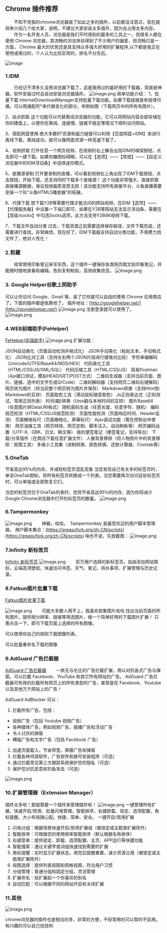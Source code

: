 ## Chrome 插件推荐
&emsp;&emsp;不知不觉我的chrome浏览器装了如此之多的插件，以前都没注意过，现在就简单介绍几个给大家，说明，不建议大家安装太多插件，因为会占用太多内存。&emsp;
&emsp;&emsp;作为一名开发人员，浏览器是我们平时用到的最多的工具之一，信很多人都在使用 Chrome 浏览器，其流畅的浏览体验得到了不少用户的偏爱，但流畅只是一方面， Chrome 最大的优势还是其支持众多强大好用的扩展程序,以下都是我正在使用或用过的，个人认为比较实用的，排名不分先后。
 
![image](https://www.zhangpeng.fun/upload/2020/04/image-0922fde27aba486bbd9960f656ef2862.png)
### 1.IDM
&emsp;&emsp;已经记不清多久没用浏览器下载了，这是我用过的最好用的下载器，简直是神器。软件安装过时会自动安装浏览器插件。
![image.png](https://www.zhangpeng.fun/upload/2020/04/image-84889e2c53f64c089a4a47f1595382a8.png)
简单功能介绍：
1、批量下载
InternetDownloadManager支持批量下载功能，如果下载链接是有规律可循，可以用通配符*来代替变化的部分，举例如图（下载网页中的所有有图片）。

2、站点抓取
这个功能可以代替离线浏览器的功能，它可以将网站内容全部存储在你的硬盘上，以便你在离线、连接慢、链接不稳定等情况下顺利访问网站。

3、搭配网盘使用
绝大多数BT资源和磁力链接可以利用【百度网盘+IDM】来进行离线下载，离线成功，就可以像网盘资源一样高速下载了。

4、视频抓取
打开任意一个网页视频，在视频的右上解会出现IDM的嗅探按钮，点击即可一键下载。如果你嫌图标碍眼，可以在【选项】——【常规】——【自定义浏览器中的IDM浮动条】中选择迷你模式。

5、直播源录制
打开要录制的直播，可以看到视频右上角出现了IDM下载按钮，点击按钮，开始下载，还支持同时下载多个直接源！
这个功能非常强大，直接抓取直接播源数据，保证视频画质音质无损！该功能支持所有直接平台，斗鱼直播需要安装一个叫“斗鱼HTML5播放器”的拓展。

6、代理下载
想下载Y2B等需要代理才能访问的网站视频，在IDM【选项】——【代理服务器】中设置一下端口即可，如果在Y2B等网站无法显示浮动条，需要在【高级/socks】中勾选Socks选项，此方法支持Y2B4K视频下载。

7、下载文件自动分类
过去，下载资源之前需要选择保存路径，文件下载完成，还需要进行查找，非常麻烦。现在好了，IDM下载器支持自动分类功能，不用费力找文件了，绝对人性化！

### 2.剪藏
&emsp;&emsp;经常使用印象笔记来写东西，这个插件一键保存各类网页图文到印象笔记，并能随时随地查看和编辑。告别复制粘贴，高效收集信息。
![image.png](https://www.zhangpeng.fun/upload/2020/04/image-2094f975130a46f2baa8af7dac95425e.png)

### 3. Google Helper谷歌上网助手
可以让你访问 Google、Gmail 等，装了它你就可以自由的使用 Chrome 应用商店了。下面的插件都是依靠他了。
插件地址：[http://googlehelper.net/](http://googlehelper.net/)
![image.png](https://www.zhangpeng.fun/upload/2020/04/image-aa5e4a92747040f49df8fe0ffc25f288.png)
注册登录就可以使用了。
![image.png](https://www.zhangpeng.fun/upload/2020/04/image-b65b6daf002944b6991b04d3c12fd032.png)

### 4.WEB前端助手(FeHelper)
[FeHelper(前端助手)](https://chrome.google.com/webstore/detail/fehelper%E5%89%8D%E7%AB%AF%E5%8A%A9%E6%89%8B/pkgccpejnmalmdinmhkkfafefagiiiad/related)
![image.png](https://www.zhangpeng.fun/upload/2020/04/image-e949ec92dd0547ceae0875bbf940631d.png)
扩展功能：

JSON自动美化（页面自动检测并格式化）
JSON手动美化（粘贴文本、手动格式化）
JSON比对工具（支持左右两个JSON片段进行键值对比较）
字符串编解码（Unicode/UTF8/Base64/MD5/HEX）
代码美化工具（HTML/CSS/JS/XML/SQL）
代码压缩工具（HTML/CSS/JS）
简易Postman（Api接口测试，模拟HEAD/GET/POST方式）
二维码生成器（支持当前页面、图片、链接、选中的文字生成QrCode）
二维码解码器（支持网页二维码右键解码）
网页转为图片（将当前整个网页转为图片并保存）
Markdown转换（支持Html到Markdown的互转）
页面取色工具（滑动鼠标随意取色）
Js正则表达式（正则测试、常用正则列表）
时间(戳)转换（Unix戳与本地时间的互转）
图片Base64（任意图片转DataURI格式）
随机密码生成（任意长度、任意字符、随机）
编码规范检测（HTML/CSS/JS规范检测）
页面性能检测（页面响应时间、Header监测）
页面栅格标尺（页面栅格化、屏幕标尺）
Ajax调试功能（需在控制台中使用）
网页油猴工具（网页特效、网页定制、脚本注入、自动刷新等）
网页编码设置（UTF-8、GBK、日文、韩文等）
我的便签笔记（便签笔记，支持导出）
下载/分享插件（在商店下载任意扩展文件）
人像背景移除（将人物照片中的背景移除：抠图工具）
多维小工具集（进制转换、颜色转换、还款计算器、Crontab等）

### 5.OneTab
节省高达95％的内存，并减轻标签页混乱现象
当您发现自己有太多的标签页时，单击OneTab图标，将所有标签页转换成一个列表。当您需要再次访问这些标签页时，可以单独或全部恢复它们。

当您的标签页位于OneTab列表时，您将节省高达95％的内存，因为你将减少Google Chrome浏览器中打开的标签页的数量。
![image.png](https://www.zhangpeng.fun/upload/2020/04/image-61a29bc513d144ceb70f561a77307162.png)

### 6.Tampermonkey
![image.png](https://www.zhangpeng.fun/upload/2020/04/image-e297b02825fd47f9829efe99e0b70b6b.png)
&emsp;&emsp;神器，哈哈。　Tampermonkey 是最受欢迎的用户脚本管理器。
用户脚本集合：[https://greasyfork.org/zh-CN/scripts](https://greasyfork.org/zh-CN/scripts)
啥也不说，先放截图：
![image.png](https://www.zhangpeng.fun/upload/2020/04/image-d63cda1fd884493d925ad092a1caf380.png)


### 7.Infinity 新标签页
[Infinity 新标签页](https://chrome.google.com/webstore/detail/infinity-new-tab-producti/dbfmnekepjoapopniengjbcpnbljalfg)
![image.png](https://www.zhangpeng.fun/upload/2020/04/image-45e70089ddca41c3a25951144d9bb5bd.png)
&emsp;&emsp;百万用户选择的新标签页，自由添加网站图标，云端高清壁纸，快速访问书签、天气、笔记、待办事项、扩展管理与历史记录。


### 8.Fatkun图片批量下载
[Fatkun图片批量下载](https://chrome.google.com/webstore/detail/fatkun-batch-download-ima/nnjjahlikiabnchcpehcpkdeckfgnohf/related)

![image.png](https://www.zhangpeng.fun/upload/2020/04/image-1cc6d2647782455ca801ecd30219911a.png)
&emsp;&emsp;可能大多数人用不上，我喜欢收集图片哈哈
找出当前页面的所有图片，提供按分辨率、链接等筛选图片，做一个简单好用的下载图片扩展！
只需点击一下，即可下载页面上选择的所有图像。

可以使用你自己的规则下载图像列表。

可以批量重命名下载的图像

### 9.AdGuard 广告拦截器
[AdGuard 广告拦截器](https://chrome.google.com/webstore/detail/adguard-adblocker/bgnkhhnnamicmpeenaelnjfhikgbkllg/related)
&emsp;&emsp;一款无与伦比的广告拦截扩展，用以对抗各式广告与弹窗。可以拦截 Facebook、YouTube 和其它所有网站的广告。
AdGuard 广告拦截器可有效的拦截所有网页上的所有类型的广告，甚至是在 Facebook、Youtube 以及其他万千网站上的广告！

AdGuard AdBlocker 可以：

1. 拦截所有广告，包括：
- 视频广告（包括 Youtube 视频广告）
- 各种媒体广告，例如视频广告，插播广告和浮动广告
- 令人讨厌的弹窗
- 横幅广告和文字广告（包括 Facebook 广告）
2. 加速页面载入，节省带宽，屏蔽广告和弹窗
3. 拦截各种间谍软件，广告软件和拨号安装程序（可选）
4. 通过拦截常见第三方跟踪系统保护您的隐私（可选）
5. 保护您对抗恶意和钓鱼攻击（可选）

![image.png](https://www.zhangpeng.fun/upload/2020/04/image-3573ad76c93c4e78a4bac9a2c6918342.png)
### 10.扩展管理器（Extension Manager）
插件太多啦！那就需要一个插件来管理插件啦！
![image.png](https://www.zhangpeng.fun/upload/2020/04/image-6f19798c05404caa81ef1a33264e7ac0.png)
一键管理所有扩展，快速开启/禁用、批量闪电管理，智能排序，右键卸载、锁定、选项配置，角标提醒，大小布局随心配。快捷、简单、安全。
一键开启/禁用扩展
1. 闪电分组：根据场景快速开启/禁用扩展组（被锁定或主题类扩展除外）
2. 智能排序：可根据您的使用频率智能排序（默认根据名称排序）
3. 右键菜单：提供锁定、卸载、选项配置、主页、APP运行等快捷功能
4. 智能搜索：通过关键字或词组快速找到需要的扩展
5. 角标提醒：实时显示扩展状态，用完后提醒重置，减少资源占用（被锁定或主题类扩展除外）
6. 视图选择：提供列表视图和网格视图，符合用户习惯
7. 分组管理：普通分组和固定分组，灵活管理
8. 扩展命名：给扩展起一个你喜欢的别名
9. 自动匹配：可以根据不同的网站开启和关闭扩展
### 11.其他
![image.png](https://www.zhangpeng.fun/upload/2020/04/image-a68938571b3647b8b2cf7e6b2b333d6d.png)

chrome浏览器的插件也是相当的多，非常的方便，不经常用的可以暂时不启用。有兴趣的可以自己找找哟